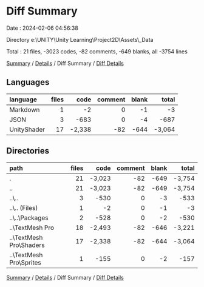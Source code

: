 # Diff Summary

Date : 2024-02-06 04:56:38

Directory e:\\UNITY\\Unity Learning\\Project2D\\Assets\\_Data

Total : 21 files,  -3023 codes, -82 comments, -649 blanks, all -3754 lines

[Summary](results.md) / [Details](details.md) / Diff Summary / [Diff Details](diff-details.md)

## Languages
| language | files | code | comment | blank | total |
| :--- | ---: | ---: | ---: | ---: | ---: |
| Markdown | 1 | -2 | 0 | -1 | -3 |
| JSON | 3 | -683 | 0 | -4 | -687 |
| UnityShader | 17 | -2,338 | -82 | -644 | -3,064 |

## Directories
| path | files | code | comment | blank | total |
| :--- | ---: | ---: | ---: | ---: | ---: |
| . | 21 | -3,023 | -82 | -649 | -3,754 |
| .. | 21 | -3,023 | -82 | -649 | -3,754 |
| ..\\.. | 3 | -530 | 0 | -3 | -533 |
| ..\\.. (Files) | 1 | -2 | 0 | -1 | -3 |
| ..\\..\\Packages | 2 | -528 | 0 | -2 | -530 |
| ..\\TextMesh Pro | 18 | -2,493 | -82 | -646 | -3,221 |
| ..\\TextMesh Pro\\Shaders | 17 | -2,338 | -82 | -644 | -3,064 |
| ..\\TextMesh Pro\\Sprites | 1 | -155 | 0 | -2 | -157 |

[Summary](results.md) / [Details](details.md) / Diff Summary / [Diff Details](diff-details.md)